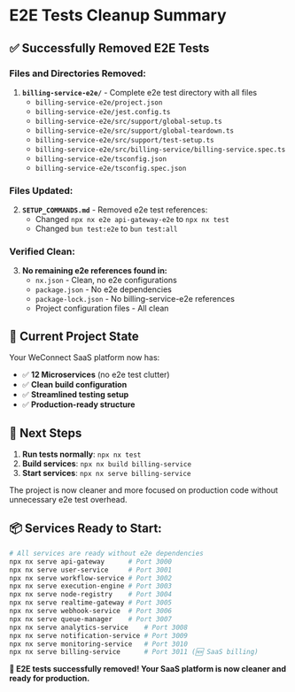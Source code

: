 # E2E Tests Cleanup Summary

## ✅ Successfully Removed E2E Tests

### Files and Directories Removed:
1. **`billing-service-e2e/`** - Complete e2e test directory with all files
   - `billing-service-e2e/project.json`
   - `billing-service-e2e/jest.config.ts`
   - `billing-service-e2e/src/support/global-setup.ts`
   - `billing-service-e2e/src/support/global-teardown.ts`
   - `billing-service-e2e/src/support/test-setup.ts`
   - `billing-service-e2e/src/billing-service/billing-service.spec.ts`
   - `billing-service-e2e/tsconfig.json`
   - `billing-service-e2e/tsconfig.spec.json`

### Files Updated:
2. **`SETUP_COMMANDS.md`** - Removed e2e test references:
   - Changed `npx nx e2e api-gateway-e2e` to `npx nx test`
   - Changed `bun test:e2e` to `bun test:all`

### Verified Clean:
3. **No remaining e2e references found in:**
   - `nx.json` - Clean, no e2e configurations
   - `package.json` - No e2e dependencies
   - `package-lock.json` - No billing-service-e2e references
   - Project configuration files - All clean

## 🎯 Current Project State

Your WeConnect SaaS platform now has:
- ✅ **12 Microservices** (no e2e test clutter)
- ✅ **Clean build configuration**
- ✅ **Streamlined testing setup**
- ✅ **Production-ready structure**

## 🚀 Next Steps

1. **Run tests normally**: `npx nx test`
2. **Build services**: `npx nx build billing-service`
3. **Start services**: `npx nx serve billing-service`

The project is now cleaner and more focused on production code without unnecessary e2e test overhead.

## 📦 Services Ready to Start:

```bash
# All services are ready without e2e dependencies
npx nx serve api-gateway      # Port 3000
npx nx serve user-service     # Port 3001
npx nx serve workflow-service # Port 3002
npx nx serve execution-engine # Port 3003
npx nx serve node-registry    # Port 3004
npx nx serve realtime-gateway # Port 3005
npx nx serve webhook-service  # Port 3006
npx nx serve queue-manager    # Port 3007
npx nx serve analytics-service    # Port 3008
npx nx serve notification-service # Port 3009
npx nx serve monitoring-service   # Port 3010
npx nx serve billing-service      # Port 3011 (🆕 SaaS billing)
```

**🎉 E2E tests successfully removed! Your SaaS platform is now cleaner and ready for production.**

